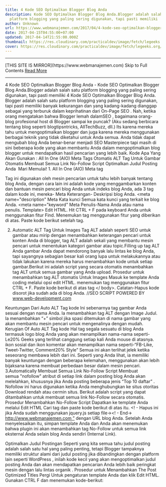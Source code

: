 ```yaml
---
title: 4 Kode SEO Optimalkan Blogger Blog Anda
description: Kode SEO Optimalkan Blogger Blog Anda.Blogger adalah salah satu
  platform blogging yang paling sering digunakan, tapi pasti memiliki
author: Unknown
url: https://www.webmanajemen.com/2017/04/4-kode-seo-optimalkan-blogger-blog-anda.html
date: 2017-04-15T04:55:00+07:00
updated: 2017-04-14T21:55:00.000Z
thumbnail: https://res.cloudinary.com/practicaldev/image/fetch/legeeks.org/wp-content/uploads/2013/12/1.jpg?resize=427%2C281
cover: https://res.cloudinary.com/practicaldev/image/fetch/legeeks.org/wp-content/uploads/2013/12/1.jpg?resize=427%2C281
---
```


<hr/> [THIS SITE IS MIRROR](https://www.webmanajemen.com) Skip to Full Contents <a href="https://www.webmanajemen.com/2017/04/4-kode-seo-optimalkan-blogger-blog-anda.html" rel="follow" class="button" id="read-more">Read More</a> <hr/> 4 Kode SEO Optimalkan Blogger Blog Anda - Kode SEO Optimalkan Blogger Blog Anda.Blogger adalah salah satu platform blogging yang paling sering digunakan, tapi pasti memiliki 4 Kode SEO Optimalkan Blogger Blog Anda.
Blogger adalah salah satu platform blogging yang paling sering digunakan, tapi pasti memiliki banyak kekurangan dan yang kadang-kadang dianggap sebagai yang terburuk dalam keprihatinan dari On-Page SEO . Nah, ketika orang mengatakan bahwa Blogger lemah dalamSEO , bagaimana orang-blog profesional host di Blogger sampai ke puncak? (Aku sedang berbicara tentang blog seperti blogtipsntricks, AllTechBuzz, dll.) Its karena mereka tahu untuk mengoptimalkan blogger dan juga karena mereka menggunakan berbagai teknik yang tidak diketahui untuk Anda semua. Anda tidak dapat mengubah blog Anda benar-benar menjadi SEO Masterpiece tapi masih di sini beberapa kode yang akan membantu Anda dalam mengoptimalkan blog blogger untuk mendapatkan hasil pencarian yang lebih baik.
Kode Apa Yang Akan Gunakan :
All In One (AIO) Meta Tags
Otomatis ALT Tag Untuk Gambar
Otomatis Membuat Semua Link No-Follow Script
Optimalkan Judul Posting Anda
 Mari Memulai!
1. All In One (AIO) Meta tag

Tag ini digunakan oleh mesin pencarian untuk tahu lebih banyak tentang blog Anda, dengan cara lain ini adalah kode yang menggambarkan konten dan bantuan mesin pencari blog Anda untuk indeks blog Anda, ada 3 tag dalam kode ini, mereka-
Meta Keterangan- Deskripsi blog Anda. <meta name="description"
Meta Kata kunci Semua kata kunci yang terkait ke blog Anda. <meta name="keyword"
Meta Penulis-Nama Anda atau nama penulis. <meta name="author"
Berikut prosedur untuk menambahkan Meta tag ke blogger Anda
Pergi Untuk Dashboard Anda> Template> Edit HTML.
Hit CTRL + F pada keyboard Anda untuk menggunakan fitur Find.
Menemukan <head> tag menggunakan fitur yang diberikan di atas.
Paste kode berikut setelah <head> tag. 
<META NAME = "Description" CONTENT = "Deskripsi Dari Blog Anda" />
<META NAME = "Keywords" CONTENT = "Kata kunci Dari Blog Anda" />
<META NAME = "Author" CONTENT = "Menulis Nama Anda" />

2. Automatic ALT Tag Untuk Images
Tag ALT adalah seperti SEO untuk gambar atau mirip dengan menambahkan keterangan pencari untuk konten Anda di blogger, tag ALT adalah sekali yang membantu mesin pencari untuk menentukan kategori gambar atau topic.Filling up tag ALT Anda gambar Anda dapat mendorong banyak lalu lintas ke blog Anda, tapi sayangnya sebagian besar kali orang lupa untuk melakukannya atau tidak lakukan karena mereka harus menambahkan kode untuk setiap gambar.Berikut ini adalah script yang secara otomatis menambahkan tag ALT untuk semua gambar yang Anda upload.
Prosedur untuk menambahkan tag ALT otomatis Untuk Images
Masuk ke template Anda coding melalui opsi edit HTML.
menemukan tag menggunakan fitur CTRL + F.
Paste kode berikut di atas tag </ body>.
Catatan-Hapus kode disorot jika sudah ada di blog Anda.
//SEO SCRIPT POWERED BY www.web-development.com
<script type=’text/javascript’>
//<!–[<span class="hiddenSpellError" pre="" data-mce-bogus="1"–>CDATA[
$(document).ready(function() {
$(‘img’).each(function(){
var $img = $(this);
var filename = $img.attr(‘src’)
$img.attr(‘title’, filename.substring((filename.lastIndexOf(‘/’))+1, filename.lastIndexOf(‘.’)));
$img.attr(‘alt’, filename.substring((filename.lastIndexOf(‘/’))+1, filename.lastIndexOf(‘.’)));
});
});
//]]>
</script>

Keuntungan Dari Auto ALT Tag kode
Ini sebenarnya tag gambar Anda sesuai dengan nama Anda.
Ia menambahkan tag ALT dengan Image Judul.
Ia menambahkan “+” simbol jika spasi ditemukan di nama gambar yang akan membantu mesin pencari untuk mengenalinya dengan mudah.
Kerugian Of Auto ALT Tag kode
Hal tag segala sesuatu di blog Anda termasuk logo blog Anda yang akan menampilkan nama-nama seperti-Le20% Geeks yang terlihat canggung setiap kali Anda mouse di atasnya.
ikon sosial dan ikon komentar akan menampilkan nama seperti-“FB-Like, Tweet-Twitter, Comment20% Style” Semua ini akan terlihat jelek ketika seseorang membawa lebih dari ini.
Seperti yang Anda lihat, ia memiliki banyak keuntungan dengan beberapa kelemahan, menggunakan akan lebih bijaksana karena membuat perbedaan besar dalam mesin pencari.
3.Automatically Membuat Semua Link No-Follow Script
Membuat semua "nofollow" atribut di setiap link dalam posting blog Anda akan melelahkan, khususnya jika Anda posting beberapa jenis “Top 10 daftar” . Nofollow ini harus digunakan ketika Anda menghubungkan ke situs otoritas Download rendah atau cermin situs. Berikut adalah script yang dapat ditambahkan untuk membuat semua link No-Follow secara otomatis.
Prosedur Menambahkan No-Follow Script
Dapatkan ke template Anda melalui Edit HTML
Cari tag dan paste kode berikut di atas itu.
<! - Hapus ini jika Anda sudah menggunakan jquery.js setiap file-><! - End-><Script type = "text / javascript">
jQuery (document) .ready (function () {jQuery ( 'a [href * = "http: //"]: tidak ([href * = "http://www.webmanajemen.com"])'). attr ( 'rel', 'nofollow');jQuery ( 'a [href * = "https: //"]: tidak ([href * = "https://www.legeeks.org"])') attr ( "target", "_blank");.});
</script>
http://www.webmanajemen.com ” dengan URL blog Anda. Setelah Anda menyelesaikan itu, simpan template Anda dan Anda akan menemukan bahwa plugin ini akan menambahkan tag No-Follow untuk semua link eksternal Anda selain blog Anda sendiri (Internal Link).

Optimalkan Judul Postingan
Seperti yang kita semua tahu judul posting adalah salah satu hal yang paling penting, tetapi Blogger tampaknya memiliki struktur alami dari judul posting jika dibandingkan dengan platform lain seperti WordPress , inilah kode kecil yang akan mengoptimalkan judul posting Anda dan akan mendapatkan pencarian Anda lebih baik peringkat mesin dengan lalu lintas organik .
Prosedur untuk Menambahkan The Post Optimized Titles
Pergi Untuk pengaturan template Anda dan klik Edit HTML.
Gunakan CTRL F dan menemukan kode-berikut:
<title> <data: blog.pageTitle />
3.Replace itu dengan kode-berikut
<b: if 'data: blog.pageType == & quot; item yang & quot;' = cond>
<Title> <data: blog.pageName /> | <Data: blog.title /> </ title>
<B: else />
<Title> <data: blog.pageTitle /> </ title>
</ B: if>
Itu dia! Anda telah menyelesaikan mengoptimalkan judul posting Anda, hasilnya akan terlihat mirip dengan gambar memberikan di bawah ini-



Sebelum














Setelah



Kesimpulan.
Tepuk tangan! Anda telah berhasil dioptimalkan blog blogger Anda dengan menambahkan 4 kode sederhana menjadi template.All blog Anda kode ini kompatibel dengan semua jenis Blogger template dan Anda akan terkesan dengan peringkat dan lalu lintas yang Anda akan mendapatkan di masa depan, dengan bantuan kode ini. Menantikan untuk Banyak Blogging tutorial lagi. <hr/> [THIS SITE IS MIRROR](https://www.webmanajemen.com) Skip to Full Contents <a href="https://www.webmanajemen.com/2017/04/4-kode-seo-optimalkan-blogger-blog-anda.html" rel="follow" class="button" id="read-more">Read More</a> <hr/>